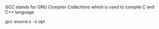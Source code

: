 GCC stands for GNU Compiler Collections which is used to compile C and C++ language.

gcc source.c -o opt